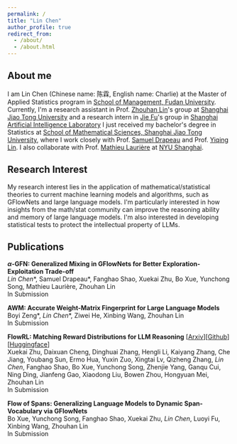 ```yaml
---
permalink: /
title: "Lin Chen"
author_profile: true
redirect_from: 
  - /about/
  - /about.html
---
```


<script>
MathJax = {
  tex: {
    inlineMath: [['$', '$'], ['\\(', '\\)']]
  }
};
</script>
<script src="https://cdn.jsdelivr.net/npm/mathjax@3/es5/tex-chtml.js" async></script>


## About me

I am Lin Chen (Chinese name: 陈霖, English name: Charlie) at the Master of Applied Statistics program in [School of Management, Fudan University](https://www.fdsm.fudan.edu.cn/en/). Currently, I'm a research assistant in Prof. [Zhouhan Lin](https://hantek.github.io/)'s group at [Shanghai Jiao Tong University](https://en.sjtu.edu.cn/) and a research intern in [Jie Fu](https://bigaidream.github.io/)'s group in [Shanghai Artificial Intelligence Laboratory](https://www.shlab.org.cn/) I just received my bachelor's degree in Statistics at [School of Mathematical Sciences, Shanghai Jiao Tong University](https://www.math.sjtu.edu.cn/Default/index), where I work closely with Prof. [Samuel Drapeau](https://www.samuel-drapeau.info/) and Prof. [Yiqing Lin](https://www.math.sjtu.edu.cn/Default/teachershow/tags/MDAwMDAwMDAwMLKIdpc). I also collaborate with Prof. [Mathieu Laurière](https://mlauriere.github.io/) at [NYU Shanghai](https://shanghai.nyu.edu/). 



## Research Interest

My research interest lies in the application of mathematical/statistical theories to current machine learning models and algorithms, such as GFlowNets and large language models. I'm particularly interested in how insights from the math/stat community can improve the reasoning ability and memory of large language models. I'm also interested in developing statistical tests to protect the intellectual property of LLMs. 

## Publications

**$\alpha$-GFN: Generalized Mixing in GFlowNets for Better Exploration-Exploitation Trade-off**  
*Lin Chen*\*, Samuel Drapeau\*, Fanghao Shao, Xuekai Zhu, Bo Xue, Yunchong Song, Mathieu Laurière, Zhouhan Lin  
In Submission

**AWM: Accurate Weight-Matrix Fingerprint for Large Language Models**    
Boyi Zeng\*, *Lin Chen*\*, Ziwei He, Xinbing Wang, Zhouhan Lin  
In Submission

**FlowRL: Matching Reward Distributions for LLM Reasoning** [[Arxiv](https://arxiv.org/abs/2509.15207)][[Github](https://github.com/Xuekai-Zhu/FlowRL)][[Huggingface](https://huggingface.co/papers/2509.15207)]  
Xuekai Zhu, Daixuan Cheng, Dinghuai Zhang, Hengli Li, Kaiyang Zhang, Che Jiang, Youbang Sun, Ermo Hua, Yuxin Zuo, Xingtai Lv, Qizheng Zhang, *Lin Chen*, Fanghao Shao, Bo Xue, Yunchong Song, Zhenjie Yang, Ganqu Cui, Ning Ding, Jianfeng Gao, Xiaodong Liu, Bowen Zhou, Hongyuan Mei, Zhouhan Lin   
In Submission

**Flow of Spans: Generalizing Language Models to Dynamic Span-Vocabulary via GFlowNets**  
Bo Xue, Yunchong Song, Fanghao Shao, Xuekai Zhu, *Lin Chen*, Luoyi Fu, Xinbing Wang, Zhouhan Lin  
In Submission





